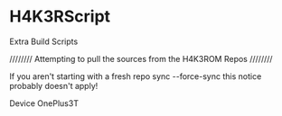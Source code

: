 # H4K3RScript
Extra Build Scripts


//////// Attempting to pull the sources from the H4K3ROM Repos ////////

If you aren't starting with a fresh repo sync --force-sync this notice probably doesn't apply!

Device OnePlus3T
